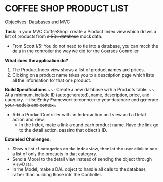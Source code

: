 # COFFEE SHOP PRODUCT LIST
Objectives: Databases and MVC

**Task:** In your MVC CoffeeShop, create a Product Index view which draws a list of products from ~~a SQL database~~ mock data. 
* From Scott 1/5: You do not need to tie into a database, you can mock the data in the controller the way we did for the Courses Controller

**What does the application do?**
1. The Product Index view shows a list of product names and prices.
2. Clicking on a product name takes you to a description page which lists all the information for that one product.

**Build Specifications**
~~- Create a new database with a Products table. ~~ At a minimum, include ID (autogenerated), name, description, price, and category.
~~- Use Entity Framework to connect to your database and generate your models and context.~~
- Add a ProductController with an Index action and view and a Detail action and view.
  - In the Index, make a link around each product name. Have the link go to the detail action, passing that object’s ID.

**Extended Challenges:**  
- Show a list of categories on the index view, then let the user click to see a list of only the products in that category.
- Send a Model to the detail view instead of sending the object through ViewData.
- In the Model, make a DAL object to handle all calls to the database, rather than building those into the Controller.
